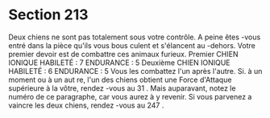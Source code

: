 # Section 213

Deux chiens ne sont pas totalement sous votre contrôle. A peine êtes -vous entré dans la
pièce qu'ils vous bous culent et s'élancent au -dehors. Votre premier devoir est de
combattre ces animaux furieux.
Premier
CHIEN
IONIQUE HABILETÉ : 7 ENDURANCE : 5
Deuxième
CHIEN
IONIQUE HABILETÉ : 6 ENDURANCE : 5
Vous les combattez l'un après l'autre. Si. à un moment ou à un aut re, l'un des chiens
obtient une Force d'Attaque supérieure à la vôtre, rendez -vous au  31 . Mais auparavant,
notez le numéro de ce paragraphe, car vous aurez à y revenir. Si vous parvenez a vaincre
les deux chiens, rendez -vous au  247 .